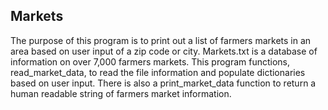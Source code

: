 ## Markets

The purpose of this program is to print out a list of farmers markets in an area based on user input of a zip code or city. Markets.txt is a database of
information on over 7,000 farmers markets. This program functions, read_market_data, to read the file information and populate
dictionaries based on user input. There is also a print_market_data function to return a human readable string of farmers market information. 
